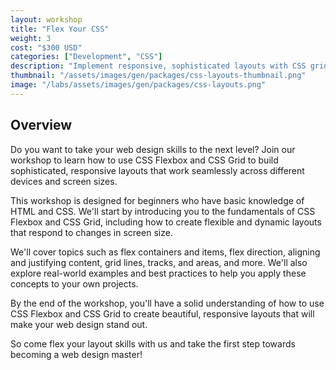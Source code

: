 ```yaml
---
layout: workshop
title: "Flex Your CSS"
weight: 3
cost: "$300 USD"
categories: ["Development", "CSS"]
description: "Implement responsive, sophisticated layouts with CSS grid and flexbox."
thumbnail: "/assets/images/gen/packages/css-layouts-thumbnail.png"
image: "/labs/assets/images/gen/packages/css-layouts.png"
---
```


## Overview

Do you want to take your web design skills to the next level? Join our workshop to learn how to use CSS Flexbox and CSS Grid to build sophisticated, responsive layouts that work seamlessly across different devices and screen sizes.

This workshop is designed for beginners who have basic knowledge of HTML and CSS. We'll start by introducing you to the fundamentals of CSS Flexbox and CSS Grid, including how to create flexible and dynamic layouts that respond to changes in screen size.

We'll cover topics such as flex containers and items, flex direction, aligning and justifying content, grid lines, tracks, and areas, and more. We'll also explore real-world examples and best practices to help you apply these concepts to your own projects.

By the end of the workshop, you'll have a solid understanding of how to use CSS Flexbox and CSS Grid to create beautiful, responsive layouts that will make your web design stand out.

So come flex your layout skills with us and take the first step towards becoming a web design master!
